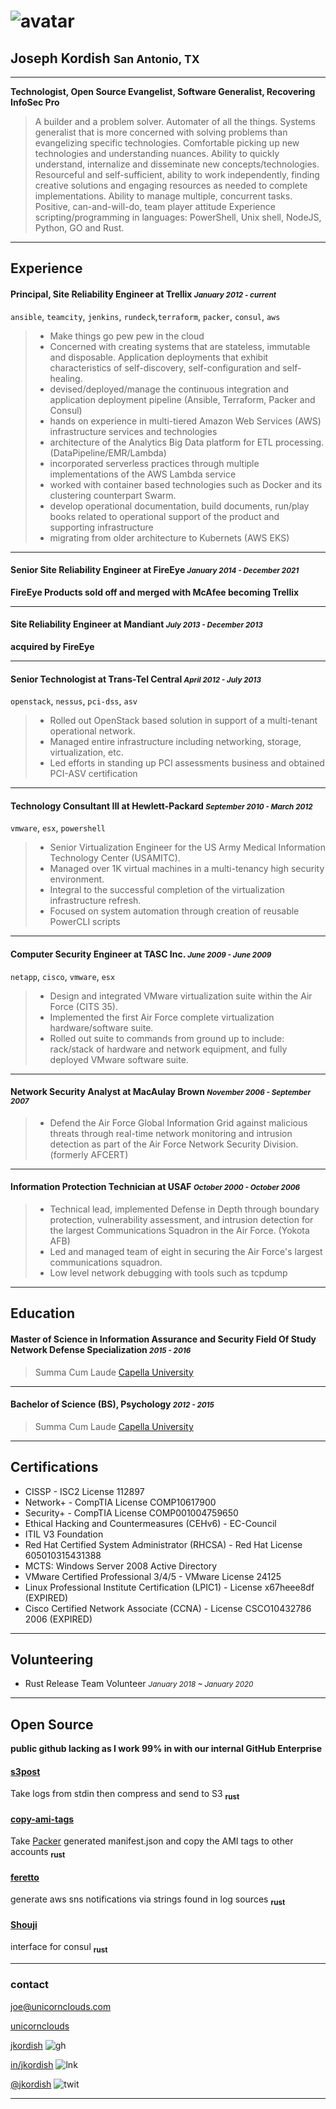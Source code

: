 
# ![avatar][]
## Joseph Kordish <small>San Antonio, TX</small>

---
**Technologist, Open Source Evangelist, Software Generalist, Recovering InfoSec Pro**

> A builder and a problem solver. Automater of all the things. Systems generalist that is more concerned with solving problems than evangelizing specific technologies. Comfortable picking up new technologies and understanding nuances. Ability to quickly understand, internalize and disseminate new concepts/technologies. Resourceful and self-sufficient, ability to work independently, finding creative solutions and engaging resources as needed to complete implementations. Ability to manage multiple, concurrent tasks. Positive, can-and-will-do, team player attitude Experience scripting/programming in languages: PowerShell, Unix shell, NodeJS, Python, GO and Rust.

---
## Experience
####  Principal, Site Reliability Engineer at Trellix <small>*January 2012  - current*</small>

`ansible`, `teamcity`, `jenkins`, `rundeck`,`terraform`, `packer`, `consul`, `aws`
> * Make things go pew pew in the cloud
> * Concerned with creating systems that are stateless, immutable and disposable. Application deployments that exhibit characteristics of self-discovery, self-configuration and self-healing.
> * devised/deployed/manage the continuous integration and application deployment pipeline (Ansible, Terraform, Packer and Consul)
> * hands on experience in multi-tiered Amazon Web Services (AWS) infrastructure services and technologies
> * architecture of the Analytics Big Data platform for ETL processing. (DataPipeline/EMR/Lambda)
> * incorporated serverless practices through multiple implementations of the AWS Lambda service
> * worked with container based technologies such as Docker and its clustering counterpart Swarm.
> * develop operational documentation, build documents, run/play books related to operational support of the product and supporting infrastructure
> * migrating from older architecture to Kubernets (AWS EKS)

---

#### Senior Site Reliability Engineer at FireEye <small>*January 2014 - December 2021*</small>

**FireEye Products sold off and merged with McAfee becoming Trellix**

---

#### Site Reliability Engineer at Mandiant <small>*July 2013 - December 2013*</small>

**acquired by FireEye**

---
#### Senior Technologist at Trans-Tel Central <small>*April 2012 - July 2013*</small>

`openstack`, `nessus`, `pci-dss`, `asv`
> * Rolled out OpenStack based solution in support of a multi-tenant operational network.
> * Managed entire infrastructure including networking, storage, virtualization, etc.
> * Led efforts in standing up PCI assessments business and obtained PCI-ASV certification

---
#### Technology Consultant III at Hewlett-Packard <small>*September 2010 - March 2012*</small>

`vmware`, `esx`, `powershell`
> * Senior Virtualization Engineer for the US Army Medical Information Technology Center (USAMITC).
> * Managed over 1K virtual machines in a multi-tenancy high security environment.
> * Integral to the successful completion of the virtualization infrastructure refresh.
> * Focused on system automation through creation of reusable PowerCLI scripts

---
#### Computer Security Engineer at TASC Inc. <small>*June 2009 - June 2009*</small>

`netapp`, `cisco`, `vmware`, `esx`
> * Design and integrated VMware virtualization suite within the Air Force (CITS 35).
> * Implemented the first Air Force complete virtualization hardware/software suite.
> * Rolled out suite to commands from ground up to include: rack/stack of hardware and network equipment, and fully deployed VMware software suite.

---
#### Network Security Analyst at MacAulay Brown <small>*November 2006 - September 2007*</small>
> * Defend the Air Force Global Information Grid against malicious threats through real-time network monitoring and intrusion detection as part of the Air Force Network Security Division. (formerly AFCERT)

---
#### Information Protection Technician at USAF <small>*October 2000 - October 2006*</small>
> * Technical lead, implemented Defense in Depth through boundary protection, vulnerability assessment, and intrusion detection for the largest Communications Squadron in the Air Force. (Yokota AFB)
> * Led and managed team of eight in securing the Air Force's largest communications squadron.
> * Low level network debugging with tools such as tcpdump

---
## Education
#### Master of Science in Information Assurance and Security Field Of Study Network Defense Specialization <small>*2015 - 2016*</small>
> Summa Cum Laude
> [Capella University](http://capella.edu/)

---
#### Bachelor of Science (BS), Psychology <small>*2012 - 2015*</small>
> Summa Cum Laude
> [Capella University](http://capella.edu/)

---
## Certifications
* CISSP - ISC2 License 112897
* Network+ - CompTIA License COMP10617900
* Security+ - CompTIA License COMP001004759650
* Ethical Hacking and Countermeasures (CEHv6) - EC-Council
* ITIL V3 Foundation
* Red Hat Certified System Administrator (RHCSA) - Red Hat License 605010315431388
* MCTS: Windows Server 2008 Active Directory
* VMware Certified Professional 3/4/5 - VMware License 24125
* Linux Professional Institute Certification (LPIC1) - License x67heee8df (EXPIRED)
* Cisco Certified Network Associate (CCNA) - License CSCO10432786 2006 (EXPIRED)

---

## Volunteering

* Rust Release Team Volunteer  <small>*January 2018 ~ January 2020*</small>

___

## Open Source

**public github lacking as I work 99% in with our internal GitHub Enterprise**
#### [s3post](https://github.com/jkordish/s3post.rs)
Take logs from stdin then compress and send to S3 <sub>**rust**</sub>

#### [copy-ami-tags](https://github.com/jkordish/copy-ami-tags.rs)
Take [Packer](https://www.packer.io) generated manifest.json and copy the AMI tags to other accounts <sub>**rust**</sub>

#### [feretto](https://github.com/jkordish/feretto.rs)
generate aws sns notifications via strings found in log sources <sub>**rust**</sub>

#### [Shouji](https://github.com/jkordish/shouji)
interface for consul <sub>**rust**</sub>

---
### contact
[joe@unicornclouds.com](mailto:joe@unicornclouds.com)

[unicornclouds][homepage]

[jkordish][github] ![gh][]

[in/jkordish][linkedin] ![lnk][]

[@jkordish][twitter] ![twit][]

---
[avatar]: https://pbs.twimg.com/profile_images/830609016011243520/mbLRNS4F.jpg
[homepage]: http://unicornclouds.com
[twitter]: https://twitter.com/jkordish
[twit]: http://cdn-careers.sstatic.net/careers/Img/icon-twitter.png?v=b1bd58ad2034
[github]: https://github.com/jkordish
[gh]: https://cdn4.iconfinder.com/data/icons/iconsimple-logotypes/512/github-20.png
[linkedin]: https://linkedin.com/in/jkordish
[lnk]: https://cdn4.iconfinder.com/data/icons/social-media-icons-the-circle-set/48/linkedin_circle-20.png

